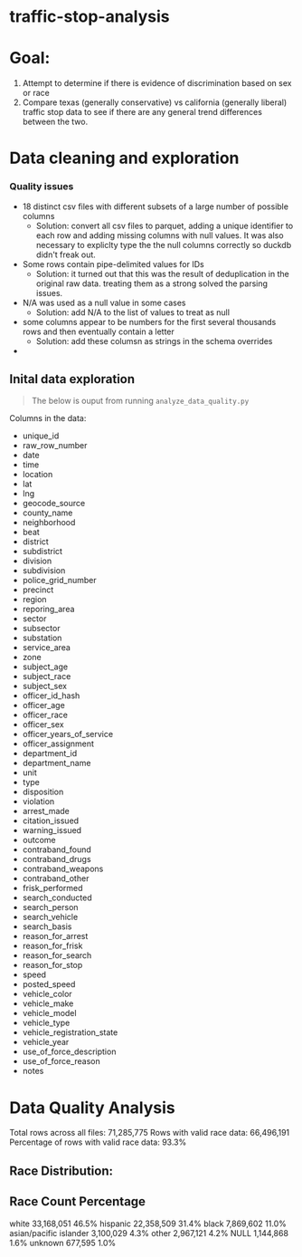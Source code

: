 # traffic-stop-analysis

# Goal:

1. Attempt to determine if there is evidence of discrimination based on sex or race
2. Compare texas (generally conservative) vs california (generally liberal) traffic stop data to see if there are any general trend differences between the two.

# Data cleaning and exploration

### Quality issues

- 18 distinct csv files with different subsets of a large number of possible columns
  - Solution: convert all csv files to parquet, adding a unique identifier to each row and adding missing columns with null values. It was also necessary to expliclty type the the null columns correctly so duckdb didn't freak out.
- Some rows contain pipe-delimited values for IDs
  - Solution: it turned out that this was the result of deduplication in the original raw data. treating them as a strong solved the parsing issues.
- N/A was used as a null value in some cases
  - Solution: add N/A to the list of values to treat as null
- some columns appear to be numbers for the first several thousands rows and then eventually contain a letter
  - Solution: add these columsn as strings in the schema overrides
- 

## Inital data exploration

> The below is ouput from running `analyze_data_quality.py`

Columns in the data:
- unique_id
- raw_row_number
- date
- time
- location
- lat
- lng
- geocode_source
- county_name
- neighborhood
- beat
- district
- subdistrict
- division
- subdivision
- police_grid_number
- precinct
- region
- reporing_area
- sector
- subsector
- substation
- service_area
- zone
- subject_age
- subject_race
- subject_sex
- officer_id_hash
- officer_age
- officer_race
- officer_sex
- officer_years_of_service
- officer_assignment
- department_id
- department_name
- unit
- type
- disposition
- violation
- arrest_made
- citation_issued
- warning_issued
- outcome
- contraband_found
- contraband_drugs
- contraband_weapons
- contraband_other
- frisk_performed
- search_conducted
- search_person
- search_vehicle
- search_basis
- reason_for_arrest
- reason_for_frisk
- reason_for_search
- reason_for_stop
- speed
- posted_speed
- vehicle_color
- vehicle_make
- vehicle_model
- vehicle_type
- vehicle_registration_state
- vehicle_year
- use_of_force_description
- use_of_force_reason
- notes

Data Quality Analysis
================================================================================
Total rows across all files: 71,285,775
Rows with valid race data: 66,496,191
Percentage of rows with valid race data: 93.3%

Race Distribution:
--------------------------------------------------------------------------------
Race                 Count           Percentage
--------------------------------------------------------------------------------
white                33,168,051      46.5%
hispanic             22,358,509      31.4%
black                7,869,602       11.0%
asian/pacific islander 3,100,029       4.3%
other                2,967,121       4.2%
NULL                 1,144,868       1.6%
unknown              677,595         1.0%